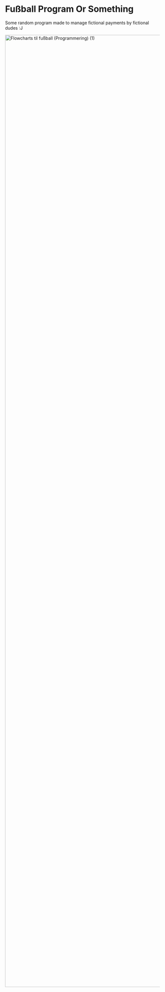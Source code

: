 # Fußball Program Or Something 

Some random program made to manage fictional payments by fictional dudes :J

<img width="3090" alt="Flowcharts til fußball (Programmering) (1)" src="https://github.com/AmandaSeier/HardcoreFussballPayments/assets/122615485/eeb0f5bd-4ee7-49af-9ca3-54c07dce6ee1">
